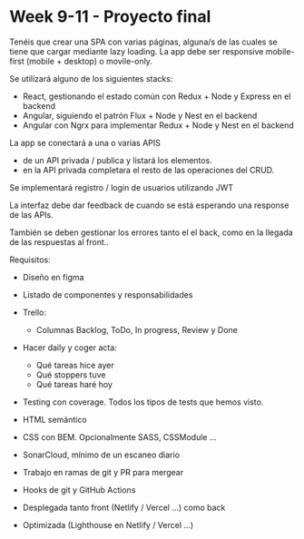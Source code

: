 # Week 9-11 - Proyecto final

Tenéis que crear una SPA con varias páginas, alguna/s de las cuales se tiene que cargar mediante lazy loading. La app debe ser responsive mobile-first (mobile + desktop) o movile-only.

Se utilizará alguno de los siguientes stacks:

- React, gestionando el estado común con Redux + Node y Express en el backend
- Angular, siguiendo el patrón Flux + Node y Nest en el backend
- Angular con Ngrx para implementar Redux + Node y Nest en el backend

La app se conectará a una o varias APIS

- de un API privada / publica y listará los elementos.
- en la API privada completara el resto de las operaciones del CRUD.

Se implementará registro / login de usuarios utilizando JWT

La interfaz debe dar feedback de cuando se está esperando una response de las APIs.

También se deben gestionar los errores tanto el el back, como en la llegada de las respuestas al front..

Requisitos:

- Diseño en figma
- Listado de componentes y responsabilidades
- Trello:

  - Columnas Backlog, ToDo, In progress, Review y Done

- Hacer daily y coger acta:
  - Qué tareas hice ayer
  - Qué stoppers tuve
  - Qué tareas haré hoy
- Testing con coverage. Todos los tipos de tests que hemos visto.
- HTML semántico
- CSS con BEM. Opcionalmente SASS, CSSModule ...
- SonarCloud, mínimo de un escaneo diario
- Trabajo en ramas de git y PR para mergear
- Hooks de git y GitHub Actions
- Desplegada tanto front (Netlify / Vercel ...) como back
- Optimizada (Lighthouse en Netlify / Vercel ...)

